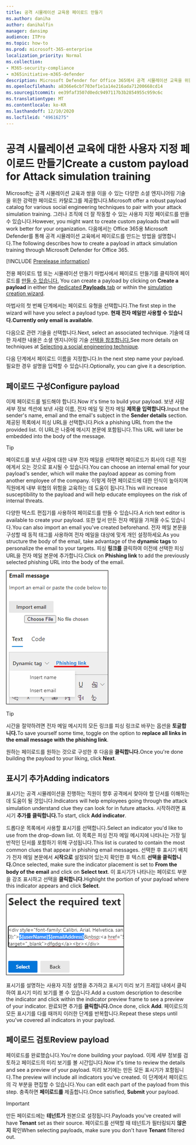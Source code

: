 ```yaml
---
title: 공격 시뮬레이션 교육용 페이로드 만들기
ms.author: daniha
author: danihalfin
manager: dansimp
audience: ITPro
ms.topic: how-to
ms.prod: microsoft-365-enterprise
localization_priority: Normal
ms.collection:
- M365-security-compliance
- m365initiative-m365-defender
description: Microsoft Defender for Office 365에서 공격 시뮬레이션 교육을 위한 사용자 지정 페이로드를 만드는 방법을 자세히 알아보고 있습니다.
ms.openlocfilehash: a8366e6cbf703ef1e1a14e216ada71200668cd14
ms.sourcegitcommit: ee39faf3507d0edc9497117b3b2854955c959c6c
ms.translationtype: MT
ms.contentlocale: ko-KR
ms.lasthandoff: 12/10/2020
ms.locfileid: "49616275"
---
```

# <a name="create-a-custom-payload-for-attack-simulation-training"></a><span data-ttu-id="a1c44-103">공격 시뮬레이션 교육에 대한 사용자 지정 페이로드 만들기</span><span class="sxs-lookup"><span data-stu-id="a1c44-103">Create a custom payload for Attack simulation training</span></span>

<span data-ttu-id="a1c44-104">Microsoft는 공격 시뮬레이션 교육과 쌍을 이을 수 있는 다양한 소셜 엔지니어링 기술을 위한 강력한 페이로드 카탈로그를 제공합니다.</span><span class="sxs-lookup"><span data-stu-id="a1c44-104">Microsoft offer a robust payload catalog for various social engineering techniques to pair with your attack simulation training.</span></span> <span data-ttu-id="a1c44-105">그러나 조직에 더 잘 작동할 수 있는 사용자 지정 페이로드를 만들 수 있습니다.</span><span class="sxs-lookup"><span data-stu-id="a1c44-105">However, you might want to create custom payloads that will work better for your organization.</span></span> <span data-ttu-id="a1c44-106">다음에서는 Office 365용 Microsoft Defender를 통해 공격 시뮬레이션 교육에서 페이로드를 만드는 방법을 설명합니다.</span><span class="sxs-lookup"><span data-stu-id="a1c44-106">The following describes how to create a payload in attack simulation training through Microsoft Defender for Office 365.</span></span>

[!INCLUDE [Prerelease information](../includes/prerelease.md)]

<span data-ttu-id="a1c44-107">전용 페이로드 탭 또는 시뮬레이션  만들기 마법사에서 페이로드 만들기를 클릭하여 페이로드를 [만들 수 있습니다.](attack-simulation-training.md#selecting-a-payload) [  ](https://security.microsoft.com/attacksimulator?viewid=payload)</span><span class="sxs-lookup"><span data-stu-id="a1c44-107">You can create a payload by clicking on **Create a payload** in either the [dedicated **Payloads** tab](https://security.microsoft.com/attacksimulator?viewid=payload) or within the [simulation creation wizard](attack-simulation-training.md#selecting-a-payload).</span></span>

<span data-ttu-id="a1c44-108">마법사의 첫 번째 단계에서는 페이로드 유형을 선택합니다.</span><span class="sxs-lookup"><span data-stu-id="a1c44-108">The first step in the wizard will have you select a payload type.</span></span> <span data-ttu-id="a1c44-109">**현재 전자 메일만 사용할 수 있습니다.**</span><span class="sxs-lookup"><span data-stu-id="a1c44-109">**Currently only email is available**.</span></span>

<span data-ttu-id="a1c44-110">다음으로 관련 기술을 선택합니다.</span><span class="sxs-lookup"><span data-stu-id="a1c44-110">Next, select an associated technique.</span></span> <span data-ttu-id="a1c44-111">기술에 대한 자세한 내용은 소셜 엔지니어링 기술 [선택을 참조합니다.](attack-simulation-training.md#selecting-a-social-engineering-technique)</span><span class="sxs-lookup"><span data-stu-id="a1c44-111">See more details on techniques at [Selecting a social engineering technique](attack-simulation-training.md#selecting-a-social-engineering-technique).</span></span>

<span data-ttu-id="a1c44-112">다음 단계에서 페이로드 이름을 지정합니다.</span><span class="sxs-lookup"><span data-stu-id="a1c44-112">In the next step name your payload.</span></span> <span data-ttu-id="a1c44-113">필요한 경우 설명을 입력할 수 있습니다.</span><span class="sxs-lookup"><span data-stu-id="a1c44-113">Optionally, you can give it a description.</span></span>

## <a name="configure-payload"></a><span data-ttu-id="a1c44-114">페이로드 구성</span><span class="sxs-lookup"><span data-stu-id="a1c44-114">Configure payload</span></span>

<span data-ttu-id="a1c44-115">이제 페이로드를 빌드해야 합니다.</span><span class="sxs-lookup"><span data-stu-id="a1c44-115">Now it's time to build your payload.</span></span> <span data-ttu-id="a1c44-116">보낸 사람 세부 정보 섹션에 보낸 사람 이름, 전자 메일 및 전자 메일 **제목을 입력합니다.**</span><span class="sxs-lookup"><span data-stu-id="a1c44-116">Input the sender's name, email and the email's subject in the **Sender details** section.</span></span> <span data-ttu-id="a1c44-117">제공된 목록에서 피싱 URL을 선택합니다.</span><span class="sxs-lookup"><span data-stu-id="a1c44-117">Pick a phishing URL from the the provided list.</span></span> <span data-ttu-id="a1c44-118">이 URL은 나중에 메시지 본문에 포함됩니다.</span><span class="sxs-lookup"><span data-stu-id="a1c44-118">This URL will later be embedded into the body of the message.</span></span>

> [!TIP]
> <span data-ttu-id="a1c44-119">페이로드를 보낸 사람에 대한 내부 전자 메일을 선택하면 페이로드가 회사의 다른 직원에게서 오는 것으로 표시될 수 있습니다.</span><span class="sxs-lookup"><span data-stu-id="a1c44-119">You can choose an internal email for your payload's sender, which will make the payload appear as coming from another employee of the company.</span></span> <span data-ttu-id="a1c44-120">이렇게 하면 페이로드에 대한 인식이 높아지며 직원에게 내부 위협의 위험을 교육하는 데 도움이 됩니다.</span><span class="sxs-lookup"><span data-stu-id="a1c44-120">This will increase susceptibility to the payload and will help educate employees on the risk of internal threats.</span></span>

<span data-ttu-id="a1c44-121">다양한 텍스트 편집기를 사용하여 페이로드를 만들 수 있습니다.</span><span class="sxs-lookup"><span data-stu-id="a1c44-121">A rich text editor is available to create your payload.</span></span> <span data-ttu-id="a1c44-122">또한 앞서 만든 전자 메일을 가져올 수도 있습니다.</span><span class="sxs-lookup"><span data-stu-id="a1c44-122">You can also import an email you've created beforehand.</span></span> <span data-ttu-id="a1c44-123">전자 메일 본문을 구성할 때 동적  태그를 사용하여 전자 메일을 대상에 맞게 개인 설정하세요.</span><span class="sxs-lookup"><span data-stu-id="a1c44-123">As you structure the body of the email, take advantage of the **dynamic tags** to personalize the email to your targets.</span></span> <span data-ttu-id="a1c44-124">피싱 **링크를** 클릭하여 이전에 선택한 피싱 URL을 전자 메일 본문에 추가합니다.</span><span class="sxs-lookup"><span data-stu-id="a1c44-124">Click on **Phishing link** to add the previously selected phishing URL into the body of the email.</span></span>

![Microsoft Defender for Office 365용 페이로드 만들기에서 강조 표시된 피싱 링크 및 동적 태그](../../media/attack-sim-preview-payload-email-body.png)

> [!TIP]
> <span data-ttu-id="a1c44-126">시간을 절약하려면 전자 메일 메시지의 모든 링크를 피싱 링크로 바꾸는 옵션을 **토글합니다.**</span><span class="sxs-lookup"><span data-stu-id="a1c44-126">To save yourself some time, toggle on the option to **replace all links in the email message with the phishing link**.</span></span>

<span data-ttu-id="a1c44-127">원하는 페이로드를 원하는 것으로 구성한 후 다음을 **클릭합니다.**</span><span class="sxs-lookup"><span data-stu-id="a1c44-127">Once you're done building the payload to your liking, click **Next**.</span></span>

## <a name="adding-indicators"></a><span data-ttu-id="a1c44-128">표시기 추가</span><span class="sxs-lookup"><span data-stu-id="a1c44-128">Adding indicators</span></span>

<span data-ttu-id="a1c44-129">표시기는 공격 시뮬레이션을 진행하는 직원이 향후 공격에서 찾아야 할 단서를 이해하는 데 도움이 될 것입니다.</span><span class="sxs-lookup"><span data-stu-id="a1c44-129">Indicators will help employees going through the attack simulation understand clue they can look for in future attacks.</span></span> <span data-ttu-id="a1c44-130">시작하려면 표시기 **추가를 클릭합니다.**</span><span class="sxs-lookup"><span data-stu-id="a1c44-130">To start, click **Add indicator**.</span></span>

<span data-ttu-id="a1c44-131">드롭다운 목록에서 사용할 표시기를 선택합니다.</span><span class="sxs-lookup"><span data-stu-id="a1c44-131">Select an indicator you'd like to use from the drop-down list.</span></span> <span data-ttu-id="a1c44-132">이 목록은 피싱 전자 메일 메시지에 나타나는 가장 일반적인 단서를 포함하기 위해 구성됩니다.</span><span class="sxs-lookup"><span data-stu-id="a1c44-132">This list is curated to contain the most common clues that appear in phishing email messages.</span></span> <span data-ttu-id="a1c44-133">선택한 후 표시기 배치가 전자 메일 본문에서 **시작으로** 설정되어 있는지 확인한 후 텍스트 **선택을 클릭합니다.**</span><span class="sxs-lookup"><span data-stu-id="a1c44-133">Once selected, make sure the indicator placement is set to **From the body of the email** and click on **Select text**.</span></span> <span data-ttu-id="a1c44-134">이 표시기가 나타나는 페이로드 부분을 강조 표시하고 선택을 **클릭합니다.**</span><span class="sxs-lookup"><span data-stu-id="a1c44-134">Highlight the portion of your payload where this indicator appears and click **Select**.</span></span>

![공격 시뮬레이션 교육의 지표에 추가할 메시지 본문의 강조 표시된 텍스트](../../media/attack-sim-preview-select-text.png)

<span data-ttu-id="a1c44-136">표시기를 설명하는 사용자 지정 설명을 추가하고 표시기 미리 보기 프레임 내에서 클릭하여 표시기 미리 보기를 볼 수 있습니다.</span><span class="sxs-lookup"><span data-stu-id="a1c44-136">Add a custom description to describe the indicator and click within the indicator preview frame to see a preview of your indicator.</span></span> <span data-ttu-id="a1c44-137">완료되면 추가를 **클릭합니다.**</span><span class="sxs-lookup"><span data-stu-id="a1c44-137">Once done, click **Add**.</span></span> <span data-ttu-id="a1c44-138">페이로드의 모든 표시기를 다를 때까지 이러한 단계를 반복합니다.</span><span class="sxs-lookup"><span data-stu-id="a1c44-138">Repeat these steps until you've covered all indicators in your payload.</span></span>

## <a name="review-payload"></a><span data-ttu-id="a1c44-139">페이로드 검토</span><span class="sxs-lookup"><span data-stu-id="a1c44-139">Review payload</span></span>

<span data-ttu-id="a1c44-140">페이로드를 완료했습니다.</span><span class="sxs-lookup"><span data-stu-id="a1c44-140">You're done building your payload.</span></span> <span data-ttu-id="a1c44-141">이제 세부 정보를 검토하고 페이로드의 미리 보기를 볼 시간입니다.</span><span class="sxs-lookup"><span data-stu-id="a1c44-141">Now it's time to review the details and see a preview of your payload.</span></span> <span data-ttu-id="a1c44-142">미리 보기에는 만든 모든 표시기가 포함됩니다.</span><span class="sxs-lookup"><span data-stu-id="a1c44-142">The preview will include all indicators you've created.</span></span> <span data-ttu-id="a1c44-143">이 단계에서 페이로드의 각 부분을 편집할 수 있습니다.</span><span class="sxs-lookup"><span data-stu-id="a1c44-143">You can edit each part of the payload from this step.</span></span> <span data-ttu-id="a1c44-144">충족하면 **페이로드를** 제출합니다.</span><span class="sxs-lookup"><span data-stu-id="a1c44-144">Once satisfied, **Submit** your payload.</span></span>

> [!IMPORTANT]
> <span data-ttu-id="a1c44-145">만든 페이로드에는 **테넌트가** 원본으로 설정됩니다.</span><span class="sxs-lookup"><span data-stu-id="a1c44-145">Payloads you've created will have **Tenant** set as their source.</span></span> <span data-ttu-id="a1c44-146">페이로드를 선택할 때 테넌트가 필터링되지 **않은지** 확인</span><span class="sxs-lookup"><span data-stu-id="a1c44-146">When selecting payloads, make sure you don't have **Tenant** filtered out.</span></span>